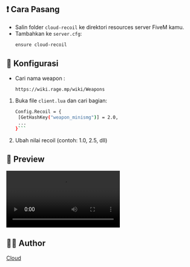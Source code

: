## ❗ Cara Pasang

- Salin folder `cloud-recoil` ke direktori resources server FiveM kamu.
- Tambahkan ke `server.cfg`:
  ```bash
  ensure cloud-recoil
  ```

## 🔧 Konfigurasi

- Cari nama weapon :
  ```bash
  https://wiki.rage.mp/wiki/Weapons
  ``` 
1. Buka file `client.lua` dan cari bagian:
   ```bash
   Config.Recoil = {
    [GetHashKey("weapon_minismg")] = 2.0,
    ...
   }```
2. Ubah nilai recoil (contoh: 1.0, 2.5, dll)

## 🚀 Preview

![Preview](https://cdn.discordapp.com/attachments/1157215462225084428/1375769092434169906/2025-05-24_16-24-58.mp4?ex=68382a50&is=6836d8d0&hm=335499c43a5c5a19101bcde668880a49fed2c210b1a0b4c5e8dce91258ed5fa9&)

## 🧑‍💻 Author

[Cloud](https://github.com/Comethruuu)

